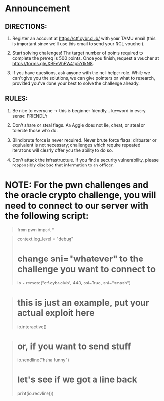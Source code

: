 # Announcement

## DIRECTIONS:

1. Register an account at https://ctf.cybr.club/ with your TAMU email (this is important since we'll use this email to send your NCL voucher).

2. Start solving challenges! The target number of points required to complete the prereq is 500 points. Once you finish, request a voucher at https://forms.gle/XBEeVhFW41p5YtkN8.

3. If you have questions, ask anyone with the ncl-helper role. While we can't give you the solutions, we can give pointers on what to research, provided you've done your best to solve the challenge already.

## RULES:

1. Be nice to everyone → this is beginner friendly… keyword in every sense: FRIENDLY

2. Don't share or steal flags. An Aggie does not lie, cheat, or steal or tolerate those who do.

3. Blind brute force is never required. Never brute force flags; dirbuster or equivalent is not necessary; challenges which require repeated iterations will clearly offer you the ability to do so.

4. Don't attack the infrastructure. If you find a security vulnerability, please responsibly disclose that information to an officer.

# NOTE: For the pwn challenges and the oracle crypto challenge, you will need to connect to our server with the following script:

> from pwn import *

> context.log_level = "debug"
> # change sni="whatever" to the challenge you want to connect to
> io = remote("ctf.cybr.club", 443, ssl=True, sni="smash")

> # this is just an example, put your actual exploit here
> io.interactive()

> # or, if you want to send stuff
> io.sendline("haha funny")
> # let's see if we got a line back
> print(io.recvline())

